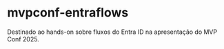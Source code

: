 # mvpconf-entraflows
Destinado ao hands-on sobre fluxos do Entra ID na apresentação do MVP Conf 2025.
